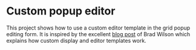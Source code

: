 # Custom popup editor
This project shows how to use a custom editor template in the grid popup editing form. It is inspired by the excellent [blog post](http://www.telerik.com/support/code-library/custom-popup-editor-52debd2ced8d) of Brad Wilson which explains how custom display and editor templates work. 